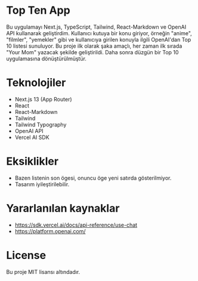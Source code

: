 # Top Ten App

Bu uygulamayı Next.js, TypeScript, Tailwind, React-Markdown ve OpenAI API kullanarak geliştirdim. Kullanıcı kutuya bir konu giriyor, örneğin "anime", "filmler", "yemekler" gibi ve kullanıcıya girilen konuyla ilgili OpenAI'dan Top 10 listesi sunuluyor. Bu proje ilk olarak şaka amaçlı, her zaman ilk sırada "Your Mom" yazacak şekilde geliştirildi. Daha sonra düzgün bir Top 10 uygulamasına dönüştürülmüştür.

# Teknolojiler

- Next.js 13 (App Router)
- React
- React-Markdown
- Tailwind
- Tailwind Typography
- OpenAI API
- Vercel AI SDK

# Eksiklikler

- Bazen listenin son ögesi, onuncu öge yeni satırda gösterilmiyor.
- Tasarım iyileştirilebilir.

# Yararlanılan kaynaklar

- https://sdk.vercel.ai/docs/api-reference/use-chat
- https://platform.openai.com/

# License

Bu proje MIT lisansı altındadır.
